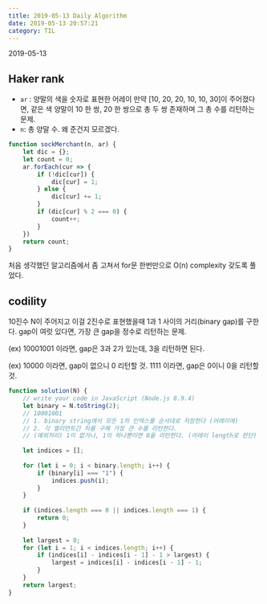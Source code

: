 ```yaml
---
title: 2019-05-13 Daily Algorithm
date: 2019-05-13 20:57:21
category: TIL
---
```

2019-05-13

## Haker rank
- `ar` : 양말의 색을 숫자로 표현한 어레이
만약 [10, 20, 20, 10, 10, 30]이 주어졌다면, 같은 색 양말이 10 한 쌍, 20 한 쌍으로 총 두 쌍 존재하며 그 총 수를 리턴하는 문제.
- `n`: 총 양말 수. 왜 준건지 모르겠다.

```javascript
function sockMerchant(n, ar) {
    let dic = {};
    let count = 0;
    ar.forEach(cur => {
        if (!dic[cur]) {
            dic[cur] = 1;
        } else {
            dic[cur] += 1;
        }
        if (dic[cur] % 2 === 0) {
            count++;
        }
    })
    return count;
}
```
처음 생각했던 알고리즘에서 좀 고쳐서 for문 한번만으로 O(n) complexity 갖도록 풀었다.

## codility
10진수 N이 주어지고 이걸 2진수로 표현했을때 1과 1 사이의 거리(binary gap)를 구한다. gap이 여럿 있다면, 가장 큰 gap을 정수로 리턴하는 문제.

(ex) 10001001 이라면, gap은 3과 2가 있는데, 3을 리턴하면 된다.

(ex) 10000 이라면, gap이 없으니 0 리턴할 것. 1111 이라면, gap은 0이니 0을 리턴할 것.

```javascript
function solution(N) {
    // write your code in JavaScript (Node.js 8.9.4)
    let binary = N.toString(2);
    // 10001001
    // 1. binary string에서 모든 1의 인덱스를 순서대로 저장한다 (어레이에)
    // 2. 각 엘리먼트간 차를 구해 가장 큰 수를 리턴한다.
    // (예외처리) 1이 없거나, 1이 하나뿐이면 0을 리턴한다. (어레이 length로 판단)
    
    let indices = [];
    
    for (let i = 0; i < binary.length; i++) {
        if (binary[i] === "1") {
            indices.push(i);
        }
    }
    
    if (indices.length === 0 || indices.length === 1) {
        return 0;
    }
    
    let largest = 0;
    for (let i = 1; i < indices.length; i++) {
        if (indices[i] - indices[i - 1] - 1 > largest) {
            largest = indices[i] - indices[i - 1] - 1;
        }
    }
    return largest;
}
```
